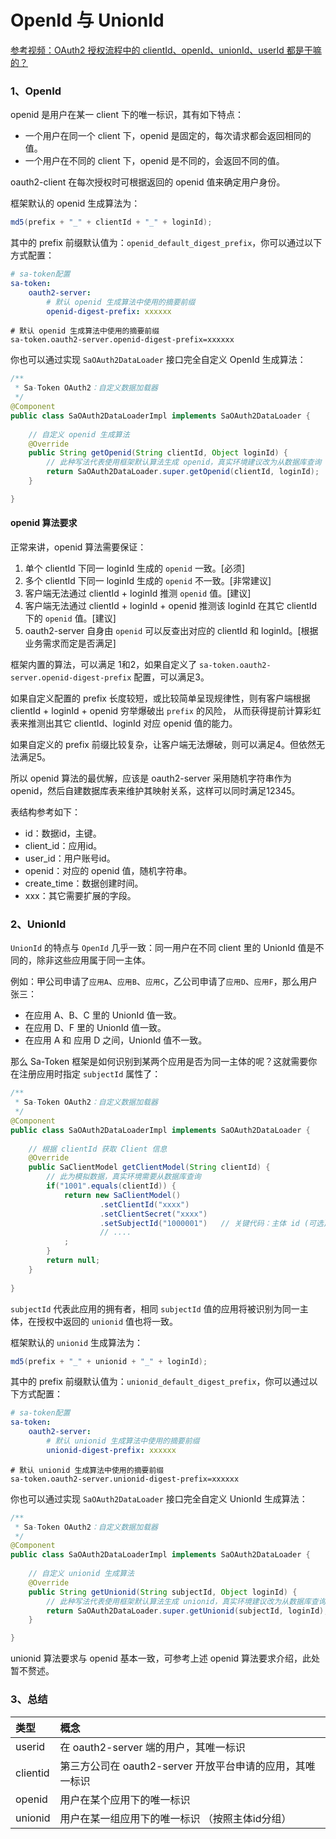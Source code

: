 # OpenId 与 UnionId

<p><a class="case-btn case-btn-video" href="https://www.bilibili.com/video/BV1oz6AY5ERJ/" target="_blank">
	参考视频：OAuth2 授权流程中的 clientId、openId、unionId、userId 都是干嘛的？
</a></p>


### 1、OpenId 

openid 是用户在某一 client 下的唯一标识，其有如下特点：

- 一个用户在同一个 client 下，openid 是固定的，每次请求都会返回相同的值。
- 一个用户在不同的 client 下，openid 是不同的，会返回不同的值。

oauth2-client 在每次授权时可根据返回的 openid 值来确定用户身份。

框架默认的 openid 生成算法为：
``` java
md5(prefix + "_" + clientId + "_" + loginId);
```

其中的 prefix 前缀默认值为：`openid_default_digest_prefix`，你可以通过以下方式配置：

<!---------------------------- tabs:start ---------------------------->
<!------------- tab:yaml 风格  ------------->
``` yaml
# sa-token配置
sa-token:
	oauth2-server:
		# 默认 openid 生成算法中使用的摘要前缀
		openid-digest-prefix: xxxxxx
```
<!------------- tab:properties 风格  ------------->
``` properties
# 默认 openid 生成算法中使用的摘要前缀
sa-token.oauth2-server.openid-digest-prefix=xxxxxx
```
<!---------------------------- tabs:end ---------------------------->


你也可以通过实现 `SaOAuth2DataLoader` 接口完全自定义 OpenId 生成算法：

``` java
/**
 * Sa-Token OAuth2：自定义数据加载器
 */
@Component
public class SaOAuth2DataLoaderImpl implements SaOAuth2DataLoader {
	
	// 自定义 openid 生成算法 
	@Override
	public String getOpenid(String clientId, Object loginId) {
		// 此种写法代表使用框架默认算法生成 openid，真实环境建议改为从数据库查询
		return SaOAuth2DataLoader.super.getOpenid(clientId, loginId);
	}

}
``` 


#### openid 算法要求


正常来讲，openid 算法需要保证：

1. 单个 clientId 下同一 loginId 生成的 `openid` 一致。[必须]
2. 多个 clientId 下同一 loginId 生成的 `openid` 不一致。[非常建议]
3. 客户端无法通过 clientId + loginId 推测 `openid` 值。[建议]
4. 客户端无法通过 clientId + loginId + openid 推测该 loginId 在其它 clientId 下的 `openid` 值。[建议]
5. oauth2-server 自身由 `openid` 可以反查出对应的 clientId 和 loginId。[根据业务需求而定是否满足]

框架内置的算法，可以满足 1和2，如果自定义了 `sa-token.oauth2-server.openid-digest-prefix` 配置，可以满足3。

如果自定义配置的 prefix 长度较短，或比较简单呈现规律性，则有客户端根据 clientId + loginId + openid 穷举爆破出 `prefix` 的风险，
从而获得提前计算彩虹表来推测出其它 clientId、loginId 对应 openid 值的能力。

如果自定义的 prefix 前缀比较复杂，让客户端无法爆破，则可以满足4。但依然无法满足5。

所以 openid 算法的最优解，应该是 oauth2-server 采用随机字符串作为 openid，然后自建数据库表来维护其映射关系，这样可以同时满足12345。

表结构参考如下：

- id：数据id，主键。
- client_id：应用id。
- user_id：用户账号id。
- openid：对应的 openid 值，随机字符串。
- create_time：数据创建时间。
- xxx：其它需要扩展的字段。



### 2、UnionId 

`UnionId` 的特点与 `OpenId` 几乎一致：同一用户在不同 client 里的 UnionId 值是不同的，除非这些应用属于同一主体。

例如：甲公司申请了`应用A`、`应用B`、`应用C`，乙公司申请了`应用D`、`应用F`，那么用户张三：
- 在应用 A、B、C 里的 UnionId 值一致。
- 在应用 D、F 里的 UnionId 值一致。
- 在应用 A 和 应用 D 之间，UnionId 值不一致。

那么 Sa-Token 框架是如何识别到某两个应用是否为同一主体的呢？这就需要你在注册应用时指定 `subjectId` 属性了：

``` java
/**
 * Sa-Token OAuth2：自定义数据加载器
 */
@Component
public class SaOAuth2DataLoaderImpl implements SaOAuth2DataLoader {
    
    // 根据 clientId 获取 Client 信息
    @Override
    public SaClientModel getClientModel(String clientId) {
        // 此为模拟数据，真实环境需要从数据库查询 
        if("1001".equals(clientId)) {
            return new SaClientModel()
					.setClientId("xxxx")  
					.setClientSecret("xxxx")   
					.setSubjectId("1000001")   // 关键代码：主体 id (可选)
					// ....
            ;
        }
        return null;
    }
    
}
```

`subjectId` 代表此应用的拥有者，相同 `subjectId` 值的应用将被识别为同一主体，在授权中返回的 `unionid` 值也将一致。

框架默认的 `unionid` 生成算法为：

``` java
md5(prefix + "_" + unionid + "_" + loginId);
```

其中的 prefix 前缀默认值为：`unionid_default_digest_prefix`，你可以通过以下方式配置：

<!---------------------------- tabs:start ---------------------------->
<!------------- tab:yaml 风格  ------------->
``` yaml
# sa-token配置
sa-token:
	oauth2-server:
		# 默认 unionid 生成算法中使用的摘要前缀
		unionid-digest-prefix: xxxxxx
```
<!------------- tab:properties 风格  ------------->
``` properties
# 默认 unionid 生成算法中使用的摘要前缀
sa-token.oauth2-server.unionid-digest-prefix=xxxxxx
```
<!---------------------------- tabs:end ---------------------------->


你也可以通过实现 `SaOAuth2DataLoader` 接口完全自定义 UnionId 生成算法：

``` java
/**
 * Sa-Token OAuth2：自定义数据加载器
 */
@Component
public class SaOAuth2DataLoaderImpl implements SaOAuth2DataLoader {
	
	// 自定义 unionid 生成算法 
	@Override
	public String getUnionid(String subjectId, Object loginId) {
		// 此种写法代表使用框架默认算法生成 unionid，真实环境建议改为从数据库查询
		return SaOAuth2DataLoader.super.getUnionid(subjectId, loginId);
	}

}
``` 

unionid 算法要求与 openid 基本一致，可参考上述 openid 算法要求介绍，此处暂不赘述。




### 3、总结

| 类型			| 概念															|
| :--------		| :--------														|
| userid       	| 在 oauth2-server 端的用户，其唯一标识							|
| clientid     	| 第三方公司在 oauth2-server 开放平台申请的应用，其唯一标识			|
| openid       	| 用户在某个应用下的唯一标识										|
| unionid      	| 用户在某一组应用下的唯一标识	（按照主体id分组）					|





